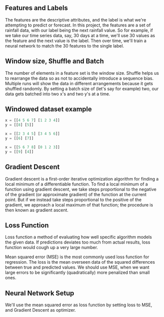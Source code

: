 ## Features and Labels

The features are the descriptive attributes, and the label is what we're attempting to predict or forecast. In this project,  the features are a set of rainfall data, with our label being the next rainfall value. So for example, if we take our time series data, say, 30 days at a time, we'll use 30 values as the feature and the next value is the label. Then over time, we'll train a neural network to match the 30 features to the single label.


## Window size, Shuffle and Batch

The number of elements in a feature set is the window size. Shuffle helps us to rearrange the data so as not to accidentally  introduce a sequence bias. Multiple runs will show the data in different arrangements because it gets shuffled randomly. By setting a batch size of (let's say for example) two, our data gets batched into two x's and two y's at a time.

## Windowed dataset example

```python
x = [[4 5 6 7] [1 2 3 4]]
y = [[8] [5]]

x = [[2 3 4 5] [3 4 5 6]]
y = [[6] [7]]

x = [[5 6 7 8] [0 1 2 3]]
y = [[9] [4]]
```
## Gradient Descent
Gradient descent is a first-order iterative optimization algorithm for finding a local minimum of a differentiable function. To find  a local minimum of a function using gradient descent, we take steps proportional to the negative of the gradient (or approximate gradient) of the function at the current point. But if we instead take steps proportional to the positive of the gradient, we approach a local maximum of that function; the procedure is then known as gradient ascent.

## Loss Function
Loss function a method of evaluating how well specific algorithm models the given data. If predictions deviates too much from actual results, loss function would cough up a very large number. 

Mean squared error (MSE) is the most commonly used loss function for regression. The loss is the mean overseen data of the squared differences between true and predicted values. We should use MSE, when we want large errors to be significantly (quadratically) more penalized than small ones.

## Neural Network Setup
We'll use the mean squared error as loss function by setting loss to MSE, and Gradient Descent as optimizer. 
